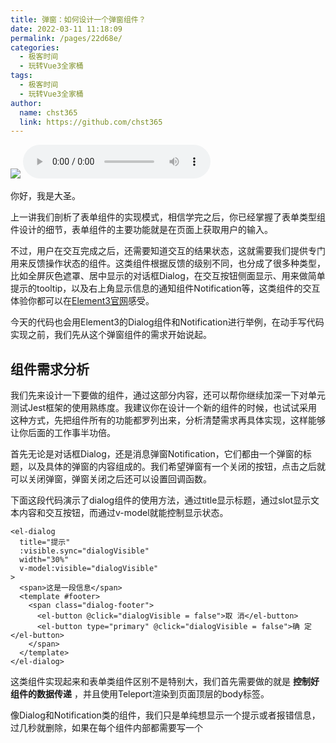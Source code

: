 ```yaml
---
title: 弹窗：如何设计一个弹窗组件？
date: 2022-03-11 11:18:09
permalink: /pages/22d68e/
categories: 
  - 极客时间
  - 玩转Vue3全家桶
tags: 
  - 极客时间
  - 玩转Vue3全家桶
author: 
  name: chst365
  link: https://github.com/chst365
---
```

![](https://cdn.jsdelivr.net/gh/chst365/bolgImgs/imgs/topImgs/332.jpg)
<audio title="23.弹窗：如何设计一个弹窗组件？" src="https://static001.geekbang.org/resource/audio/55/0c/550b53cc6fa080b9d26e879ebec2f10c.mp3" controls="controls"></audio> 


你好，我是大圣。

上一讲我们剖析了表单组件的实现模式，相信学完之后，你已经掌握了表单类型组件设计的细节，表单组件的主要功能就是在页面上获取用户的输入。

不过，用户在交互完成之后，还需要知道交互的结果状态，这就需要我们提供专门用来反馈操作状态的组件。这类组件根据反馈的级别不同，也分成了很多种类型，比如全屏灰色遮罩、居中显示的对话框Dialog，在交互按钮侧面显示、用来做简单提示的tooltip，以及右上角显示信息的通知组件Notification等，这类组件的交互体验你都可以在[Element3官网](https://e3.shengxinjing.cn/#)感受。

今天的代码也会用Element3的Dialog组件和Notification进行举例，在动手写代码实现之前，我们先从这个弹窗组件的需求开始说起。

## 组件需求分析

我们先来设计一下要做的组件，通过这部分内容，还可以帮你继续加深一下对单元测试Jest框架的使用熟练度。我建议你在设计一个新的组件的时候，也试试采用这种方式，先把组件所有的功能都罗列出来，分析清楚需求再具体实现，这样能够让你后面的工作事半功倍。

首先无论是对话框Dialog，还是消息弹窗Notification，它们都由一个弹窗的标题，以及具体的弹窗的内容组成的。我们希望弹窗有一个关闭的按钮，点击之后就可以关闭弹窗，弹窗关闭之后还可以设置回调函数。

下面这段代码演示了dialog组件的使用方法，通过title显示标题，通过slot显示文本内容和交互按钮，而通过v-model就能控制显示状态。

    
    
    <el-dialog
      title="提示"
      :visible.sync="dialogVisible"
      width="30%"
      v-model:visible="dialogVisible"
    >
      <span>这是一段信息</span>
      <template #footer>
        <span class="dialog-footer">
          <el-button @click="dialogVisible = false">取 消</el-button>
          <el-button type="primary" @click="dialogVisible = false">确 定</el-button>
        </span>
      </template>
    </el-dialog>
    

这类组件实现起来和表单类组件区别不是特别大，我们首先需要做的就是 **控制好组件的数据传递** ，并且使用Teleport渲染到页面顶层的body标签。

像Dialog和Notification类的组件，我们只是单纯想显示一个提示或者报错信息，过几秒就删除，如果在每个组件内部都需要写一个<Dialog
v-if>，并且使用v-if绑定变量的方式控制显示就会显得很冗余。

所以，这里就要用到一种调用Vue组件的新方式：我们可以使用JavaScript的API动态地创建和渲染Vue的组件。具体如何实现呢？我们以Notification组件为例一起看一下。

下面的代码是Element3的Notification演示代码。组件内部只有两个button，我们不需要书写额外的组件标签，只需要在<script
setup>中使用Notification.success函数，就会在页面动态创建Notification组件，并且显示在页面右上角。

    
    
    <template>
      <el-button plain @click="open1"> 成功 </el-button>
      <el-button plain @click="open2"> 警告 </el-button>
    </template>
    <script setup>
      import { Notification } from 'element3'
    
      function open1() {
        Notification.success({
          title: '成功',
          message: '这是一条成功的提示消息',
          type: 'success'
        })
      }
      function open2() {
        Notification.warning({
          title: '警告',
          message: '这是一条警告的提示消息',
          type: 'warning'
        })
      }
    
    
    </script>
    

## 弹窗组件实现

分析完需求之后，我们借助单元测试的方法来实现这个弹窗组件（单元测试的内容如果记不清了，你可以回顾[第20讲](https://time.geekbang.org/column/article/464098)）。

我们依次来分析Notification的代码，相比于写Demo逻辑的代码，这次我们体验一下实际的组件和演示组件的区别。我们来到element3下面的src/components/Notification/notifucation.vue代码中，下面的代码构成了组件的主体框架，我们不去直接写组件的逻辑，而是先从测试代码来梳理组件的功能。

    
    
    <template>
      <div class="el-nofication">
        <slot />
      </div>
    </template>
    
    <script>
    
    </script>
    
    <style lang="scss">
    @import '../styles/mixin';
    
    </style>
    

结合下面的代码可以看到，我们进入到了内部文件Notification.spec.js中。下面的测试代码中，我们期待Notification组件能够渲染el-
notification样式类，并且内部能够通过属性title渲染标题；message属性用来渲染消息主体；position用来渲染组件的位置，让我们的弹窗组件可以显示在浏览器四个角。

    
    
    import Notification from "./Notification.vue"
    import { mount } from "@vue/test-utils"
    
    describe("Notification", () => { 
      
      it('渲染标题title', () => {
        const title = 'this is a title'
        const wrapper = mount(Notification, {
          props: {
            title
          }
        })
        expect(wrapper.get('.el-notification__title').text()).toContain(title)
      })
    
      it('信息message渲染', () => {
        const message = 'this is a message'
        const wrapper = mount(Notification, {
          props: {
            message
          }
        })
        expect(wrapper.get('.el-notification__content').text()).toContain(message)
      })
    
      it('位置渲染', () => {
        const position = 'bottom-right'
        const wrapper = mount(Notification, {
          props: {
            position
          }
        })
        expect(wrapper.find('.el-notification').classes()).toContain('right')
        expect(wrapper.vm.verticalProperty).toBe('bottom')
        expect(wrapper.find('.el-notification').element.style.bottom).toBe('0px')
      })
    
      it('位置偏移', () => {
        const verticalOffset = 50
        const wrapper = mount(Notification, {
          props: {
            verticalOffset
          }
        })
        expect(wrapper.vm.verticalProperty).toBe('top')
        expect(wrapper.find('.el-notification').element.style.top).toBe(
          `${verticalOffset}px`
        )
      })
    
    })
    
    

这时候毫无疑问，测试窗口会报错。我们需要进入notificatin.vue中实现代码逻辑。  
下面的代码中，我们在代码中接收title、message和position，使用notification__title和notification__message渲染标题和消息。

    
    
    <template>
      <div class="el-notification" :style="positionStyle" @click="onClickHandler">
        <div class="el-notification__title">
          {{ title }}
        </div>
    
        <div class="el-notification__message">
          {{ message }}
        </div>
    
        <button
          v-if="showClose"
          class="el-notification__close-button"
          @click="onCloseHandler"
        ></button>
      </div>
    </template>
    <script setup>
    const instance = getCurrentInstance()
    const visible = ref(true)
    const verticalOffsetVal = ref(props.verticalOffset)
    
    const typeClass = computed(() => {
      return props.type ? `el-icon-${props.type}` : ''
    })
    
    const horizontalClass = computed(() => {
      return props.position.endsWith('right') ? 'right' : 'left'
    })
    
    const verticalProperty = computed(() => {
      return props.position.startsWith('top') ? 'top' : 'bottom'
    })
    
    const positionStyle = computed(() => {
      return {
        [verticalProperty.value]: `${verticalOffsetVal.value}px`
      }
    })
    </script>
    
    <style lang="scss">
    .el-notification {
      position: fixed;
      right: 10px;
      top: 50px;
      width: 330px;
      padding: 14px 26px 14px 13px;
      border-radius: 8px;
      border: 1px solid #ebeef5;
      background-color: #fff;
      box-shadow: 0 2px 12px 0 rgba(0, 0, 0, 0.1);
      overflow: hidden;
    }
    </style>
    

然后我们新增测试代码，设置弹窗是否显示关闭按钮以及关闭弹窗之后的回调函数。我们希望点击关闭按钮之后，就能够正确执行传入的onClose函数。

    
    
    it('set the showClose ', () => {
        const showClose = true
        const wrapper = mount(Notification, {
          props: {
            showClose
          }
        })
        expect(wrapper.find('.el-notification__closeBtn').exists()).toBe(true)
        expect(wrapper.find('.el-icon-close').exists()).toBe(true)
      })
    
      it('点击关闭按钮', async () => {
        const showClose = true
        const wrapper = mount(Notification, {
          props: {
            showClose
          }
        })
        const closeBtn = wrapper.get('.el-notification__closeBtn')
        await closeBtn.trigger('click')
        expect(wrapper.get('.el-notification').isVisible()).toBe(false)
      })
    
      it('持续时间之后自动管理', async () => {
        jest.useFakeTimers()
    
        const wrapper = mount(Notification, {
          props: {
            duration: 1000
          }
        })
        jest.runTimersToTime(1000)
        await flushPromises()
        expect(wrapper.get('.el-notification').isVisible()).toBe(false)
         })
    

到这里，Notification组件测试的主体逻辑就实现完毕了，我们拥有了一个能够显示在右上角的组件，具体效果你可以参考后面这张截图。

![图片](https://static001.geekbang.org/resource/image/aa/04/aa1506d30d0b4d641aa7175c2a4a5004.jpg?wh=1920x972)

进行到这里，距离完成整体设计我们还差两个步骤。

首先，弹窗类的组件都需要直接渲染在body标签下面，弹窗类组件由于布局都是绝对定位，如果在组件内部渲染，组件的css属性（比如Transform）会影响弹窗组件的渲染样式，为了避免这种问题重复出现，弹窗组件Dialog、Notification都需要渲染在body内部。

Dialog组件可以直接使用Vue3自带的Teleport，很方便地渲染到body之上。在下面的代码中,
我们用teleport组件把dialog组件包裹之后，通过to属性把dialog渲染到body标签内部。

    
    
      <teleport
        :disabled="!appendToBody"
        to="body"
      >
        <div class="el-dialog">
          <div class="el-dialog__content">
            <slot />
          </div>
        </div>
      </teleport>
    

这时我们使用浏览器调试窗口，就可以看到Dialog标签已经从当前组件移动到了body标签内部，如下图所示。

![图片](https://static001.geekbang.org/resource/image/d9/61/d9199199590871f811309f4c78963761.jpg?wh=1920x902)

但是Notification组件并不会在当前组件以组件的形式直接调用，我们需要像Element3一样，能够使用js函数动态创建Notification组件，
**给Vue的组件提供Javascript的动态渲染方法，这是弹窗类组件的特殊需求** 。

## 组件渲染优化

我们先把测试代码写好，具体如下。代码中分别测试函数创建组件，以及不同配置和样式的通知组件。

    
    
    it('函数会创建组件', () => {
      const instanceProxy = Notification('foo')
      expect(instanceProxy.close).toBeTruthy()
    })
    
    it('默认配置 ', () => {
      const instanceProxy = Notification('foo')
    
      expect(instanceProxy.$props.position).toBe('top-right')
      expect(instanceProxy.$props.message).toBe('foo')
      expect(instanceProxy.$props.duration).toBe(4500)
      expect(instanceProxy.$props.verticalOffset).toBe(16)
    })
    test('字符串信息', () => {
      const instanceProxy = Notification.info('foo')
    
      expect(instanceProxy.$props.type).toBe('info')
      expect(instanceProxy.$props.message).toBe('foo')
    })
    test('成功信息', () => {
      const instanceProxy = Notification.success('foo')
    
      expect(instanceProxy.$props.type).toBe('success')
      expect(instanceProxy.$props.message).toBe('foo')
    })
    

现在测试写完后还是会报错，因为现在Notification函数还没有定义，我们要能通过Notification函数动态地创建Vue的组件，而不是在template中使用组件。

在[JSX那一讲](https://time.geekbang.org/column/article/444283)中我们讲过，template的本质就是使用h函数创建虚拟Dom，如果我们自己想动态创建组件时，使用相同的方式即可。

在下面的代码中我们使用Notification函数去执行createComponent函数，使用h函数动态创建组件，实现了动态组件的创建。

    
    
    function createComponent(Component, props, children) {
      const vnode = h(Component, { ...props, ref: MOUNT_COMPONENT_REF }, children)
      const container = document.createElement('div')
      vnode[COMPONENT_CONTAINER_SYMBOL] = container
      render(vnode, container)
      return vnode.component
    }
    export function Notification(options) {
      return createNotification(mergeProps(options))
    }
    
    function createNotification(options) {
      const instance = createNotificationByOpts(options)
      setZIndex(instance)
      addToBody(instance)
      return instance.proxy
    }
    

创建组件后，由于Notification组件同时可能会出现多个弹窗，所以我们需要使用数组来管理通知组件的每一个实例，每一个弹窗的实例都存储在数组中进行管理。

下面的代码里，我演示了怎样用数组管理弹窗的实例。Notification函数最终会暴露给用户使用，在Notification函数内部我们通过createComponent函数创建渲染的容器，然后通过createNotification创建弹窗组件的实例，并且维护在instanceList中。

    
    
    const instanceList = []
    function createNotification(options) {
      ...
      addInstance(instance)
      return instance.proxy
    }  
    function addInstance(instance) {
      instanceList.push(instance)
    }
    ;['success', 'warning', 'info', 'error'].forEach((type) => {
      Notification[type] = (options) => {
        if (typeof options === 'string' || isVNode(options)) {
          options = {
            message: options
          }
        }
        options.type = type
        return Notification(options)
      }
    })
    
    // 有了instanceList， 可以很方便的关闭所有信息弹窗
    Notification.closeAll = () => {
      instanceList.forEach((instance) => {
        instance.proxy.close()
        removeInstance(instance)
      })
    }
    

最后，我带你简单回顾下我们都做了什么。在正式动手实现弹窗组件前，我们分析了弹窗类组件的风格。弹窗类组件主要负责用户交互的反馈。根据显示的级别不同，它可以划分成不同的种类：既有覆盖全屏的弹窗Dialog，也有负责提示消息的Notification。

这些组件除了负责渲染传递的数据和方法之外，还需要能够脱离当前组件进行渲染， **防止当前组件的css样式影响布局**
。因此Notification组件需要渲染到body标签内部，而Vue提供了Teleport组件来完成这个任务，我们通过Teleport组件就能把内部的组件渲染到指定的dom标签。

之后，我们需要给组件提供JavaScript调用的方法。我们可以使用Notification()的方式动态创建组件，利用createNotification即可动态创建Vue组件的实例。

对于弹窗组件来说可以这样操作：首先通过createNotification函数创建弹窗的实例，并且给每个弹窗设置好唯一的id属性，然后存储在数组中进行管理。接着，我们通过对createNotification函数返回值的管理，即可实现弹窗动态的渲染、更新和删除功能。

## 总结

正文里已经详细讲解和演示了弹窗组件的设计，所以今天的总结我想变个花样，再给你说说TDD的事儿。

很多同学会觉得写测试代码要花一定成本，有畏难心理，觉得自己不太会写测试，这些“假想”给我们造成了“TDD很难实施”的错觉。实际上入门TDD并没有这么难。按照我的实践经验来看，先学会怎么写测试，再学习怎么重构，基本上就可以入门写TDD了。

就拿我们这讲的实践来说，我们再次应用了 **测试驱动开发**
这个方式来实现弹窗组件，把整体需求拆分成一个个子任务，逐个击破。根据设计的需求写好测试代码之后，测试代码就会检查我们的业务逻辑有没有实现，指导我们做相应的修改。

咱们的实践过程抽象出来，一共包括四个步骤：写测试 -> 运行测试(报错) -> 写代码让测试通过 ->
重构的方式。这样的开发模式，今后你在设计组件库时也可以借鉴，不但有助于提高代码的质量和可维护性，还能让代码有比较高的代码测试覆盖率。

## 思考题

最后留一个思考题，现在我们设计的Notification组件的message只能支持文本消息，如果想支持传入其他组件，应该如何实现？

欢迎你在评论去分享你的答案，也欢迎你把这一讲的内容分享给你的同事和朋友们，我们下一讲再见。

